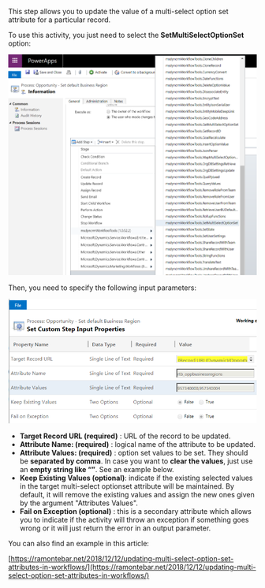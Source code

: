 This step allows you to update the value of a multi-select option set attribute for a particular record.

To use this activity, you just need to select the **SetMultiSelectOptionSet** option:

![](SetMultiSelectOptionSet.png)

Then, you need to specify the following input parameters:

![](SetMultiSelectOptionSetInputParameters.png)

* **Target Record URL (required)** : URL of the record to be updated.
* **Attribute Name: (required)** : logical name of the attribute to be updated.
* **Attribute Values: (required)** : option set values to be set. They should be **separated by comma**. In case you want to **clear the values**, just use an **empty string like “”**. See an example below.
* **Keep Existing Values (optional)**: indicate if the existing selected values in the target multi-select optionset attribute will be maintained. By default, it will remove the existing values and assign the new ones given by the argument "Attributes Values".
* **Fail on Exception (optional)** : this is a secondary attribute which allows you to indicate if the activity will throw an exception if something goes wrong or it will just return the error in an output parameter.

You can also find an example in this article:

[https://ramontebar.net/2018/12/12/updating-multi-select-option-set-attributes-in-workflows/](https://ramontebar.net/2018/12/12/updating-multi-select-option-set-attributes-in-workflows/)

